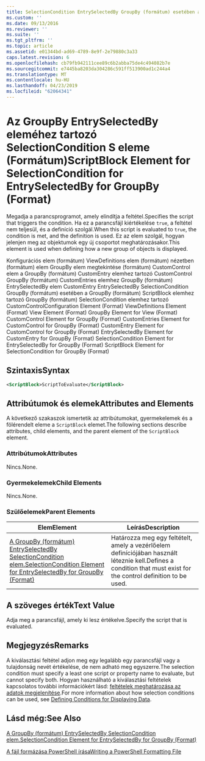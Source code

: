 ```yaml
---
title: SelectionCondition EntrySelectedBy GroupBy (formátum) esetében a scriptblock kulcsszót eleme |} A Microsoft Docs
ms.custom: ''
ms.date: 09/13/2016
ms.reviewer: ''
ms.suite: ''
ms.tgt_pltfrm: ''
ms.topic: article
ms.assetid: e01344bd-ad69-4789-8e9f-2e79880c3a33
caps.latest.revision: 6
ms.openlocfilehash: cb79fb942111cee89c6b2abba75de4c494082b7e
ms.sourcegitcommit: e7445ba8203da304286c591ff513900ad1c244a4
ms.translationtype: MT
ms.contentlocale: hu-HU
ms.lasthandoff: 04/23/2019
ms.locfileid: "62064341"
---
```

# <a name="scriptblock-element-for-selectioncondition-for-entryselectedby-for-groupby-format"></a><span data-ttu-id="90a75-102">Az GroupBy EntrySelectedBy eleméhez tartozó SelectionCondition S eleme (Formátum)</span><span class="sxs-lookup"><span data-stu-id="90a75-102">ScriptBlock Element for SelectionCondition for EntrySelectedBy for GroupBy (Format)</span></span>

<span data-ttu-id="90a75-103">Megadja a parancsprogramot, amely elindítja a feltétel.</span><span class="sxs-lookup"><span data-stu-id="90a75-103">Specifies the script that triggers the condition.</span></span> <span data-ttu-id="90a75-104">Ha ez a parancsfájl kiértékelése `true`, a feltétel nem teljesül, és a definíció szolgál.</span><span class="sxs-lookup"><span data-stu-id="90a75-104">When this script is evaluated to `true`, the condition is met, and the definition is used.</span></span> <span data-ttu-id="90a75-105">Ez az elem szolgál, hogyan jelenjen meg az objektumok egy új csoportot meghatározásakor.</span><span class="sxs-lookup"><span data-stu-id="90a75-105">This element is used when defining how a new group of objects is displayed.</span></span>

<span data-ttu-id="90a75-106">Konfigurációs elem (formátum) ViewDefinitions elem (formátum) nézetben (formátum) elem GroupBy elem megtekintése (formátum) CustomControl elem a GroupBy (formátum) CustomEntry elemhez tartozó CustomControl GroupBy (formátum) CustomEntries elemhez GroupBy (formátum) EntrySelectedBy elem CustomEntry EntrySelectedBy SelectionCondition GroupBy (formátum) esetében a GroupBy (formátum) ScriptBlock elemhez tartozó GroupBy (formátum) SelectionCondition elemhez tartozó CustomControl</span><span class="sxs-lookup"><span data-stu-id="90a75-106">Configuration Element (Format) ViewDefinitions Element (Format) View Element (Format) GroupBy Element for View (Format) CustomControl Element for GroupBy (Format) CustomEntries Element for CustomControl for GroupBy (Format) CustomEntry Element for CustomControl for GroupBy (Format) EntrySelectedBy Element for CustomEntry for GroupBy (Format) SelectionCondition Element for EntrySelectedBy for GroupBy (Format) ScriptBlock Element for SelectionCondition for GroupBy (Format)</span></span>

## <a name="syntax"></a><span data-ttu-id="90a75-107">Szintaxis</span><span class="sxs-lookup"><span data-stu-id="90a75-107">Syntax</span></span>

```xml
<ScriptBlock>ScriptToEvaluate</ScriptBlock>
```

## <a name="attributes-and-elements"></a><span data-ttu-id="90a75-108">Attribútumok és elemek</span><span class="sxs-lookup"><span data-stu-id="90a75-108">Attributes and Elements</span></span>

<span data-ttu-id="90a75-109">A következő szakaszok ismertetik az attribútumokat, gyermekelemek és a fölérendelt eleme a `ScriptBlock` elemet.</span><span class="sxs-lookup"><span data-stu-id="90a75-109">The following sections describe attributes, child elements, and the parent element of the `ScriptBlock` element.</span></span>

### <a name="attributes"></a><span data-ttu-id="90a75-110">Attribútumok</span><span class="sxs-lookup"><span data-stu-id="90a75-110">Attributes</span></span>

<span data-ttu-id="90a75-111">Nincs.</span><span class="sxs-lookup"><span data-stu-id="90a75-111">None.</span></span>

### <a name="child-elements"></a><span data-ttu-id="90a75-112">Gyermekelemek</span><span class="sxs-lookup"><span data-stu-id="90a75-112">Child Elements</span></span>

<span data-ttu-id="90a75-113">Nincs.</span><span class="sxs-lookup"><span data-stu-id="90a75-113">None.</span></span>

### <a name="parent-elements"></a><span data-ttu-id="90a75-114">Szülőelemek</span><span class="sxs-lookup"><span data-stu-id="90a75-114">Parent Elements</span></span>

|<span data-ttu-id="90a75-115">Elem</span><span class="sxs-lookup"><span data-stu-id="90a75-115">Element</span></span>|<span data-ttu-id="90a75-116">Leírás</span><span class="sxs-lookup"><span data-stu-id="90a75-116">Description</span></span>|
|-------------|-----------------|
|[<span data-ttu-id="90a75-117">A GroupBy (formátum) EntrySelectedBy SelectionCondition elem.</span><span class="sxs-lookup"><span data-stu-id="90a75-117">SelectionCondition Element for EntrySelectedBy for GroupBy (Format)</span></span>](./selectioncondition-element-for-entryselectedby-for-groupby-format.md)|<span data-ttu-id="90a75-118">Határozza meg egy feltételt, amely a vezérlőelem definíciójában használt léteznie kell.</span><span class="sxs-lookup"><span data-stu-id="90a75-118">Defines a condition that must exist for the control definition to be used.</span></span>|

## <a name="text-value"></a><span data-ttu-id="90a75-119">A szöveges érték</span><span class="sxs-lookup"><span data-stu-id="90a75-119">Text Value</span></span>

<span data-ttu-id="90a75-120">Adja meg a parancsfájl, amely ki lesz értékelve.</span><span class="sxs-lookup"><span data-stu-id="90a75-120">Specify the script that is evaluated.</span></span>

## <a name="remarks"></a><span data-ttu-id="90a75-121">Megjegyzés</span><span class="sxs-lookup"><span data-stu-id="90a75-121">Remarks</span></span>

<span data-ttu-id="90a75-122">A kiválasztási feltétel adjon meg egy legalább egy parancsfájl vagy a tulajdonság nevét értékelése, de nem adható meg egyszerre.</span><span class="sxs-lookup"><span data-stu-id="90a75-122">The selection condition must specify a least one script or property name to evaluate, but cannot specify both.</span></span> <span data-ttu-id="90a75-123">Hogyan használható a kiválasztási feltételek kapcsolatos további információkért lásd: [feltételek meghatározása az adatok megjelenítése](./defining-conditions-for-displaying-data.md).</span><span class="sxs-lookup"><span data-stu-id="90a75-123">For more information about how selection conditions can be used, see [Defining Conditions for Displaying Data](./defining-conditions-for-displaying-data.md).</span></span>

## <a name="see-also"></a><span data-ttu-id="90a75-124">Lásd még:</span><span class="sxs-lookup"><span data-stu-id="90a75-124">See Also</span></span>

[<span data-ttu-id="90a75-125">A GroupBy (formátum) EntrySelectedBy SelectionCondition elem.</span><span class="sxs-lookup"><span data-stu-id="90a75-125">SelectionCondition Element for EntrySelectedBy for GroupBy (Format)</span></span>](./selectioncondition-element-for-entryselectedby-for-groupby-format.md)

[<span data-ttu-id="90a75-126">A fájl formázása PowerShell írása</span><span class="sxs-lookup"><span data-stu-id="90a75-126">Writing a PowerShell Formatting File</span></span>](./writing-a-powershell-formatting-file.md)
